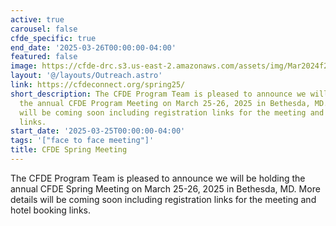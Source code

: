 ```yaml
---
active: true
carousel: false
cfde_specific: true
end_date: '2025-03-26T00:00:00-04:00'
featured: false
image: https://cfde-drc.s3.us-east-2.amazonaws.com/assets/img/Mar2024f2f.png
layout: '@/layouts/Outreach.astro'
link: https://cfdeconnect.org/spring25/
short_description: The CFDE Program Team is pleased to announce we will be holding
  the annual CFDE Program Meeting on March 25-26, 2025 in Bethesda, MD. More details
  will be coming soon including registration links for the meeting and hotel booking
  links.
start_date: '2025-03-25T00:00:00-04:00'
tags: '["face to face meeting"]'
title: CFDE Spring Meeting
---
```

The CFDE Program Team is pleased to announce we will be holding the annual CFDE Spring Meeting on March 25-26, 2025 in Bethesda, MD. More details will be coming soon including registration links for the meeting and hotel booking links.